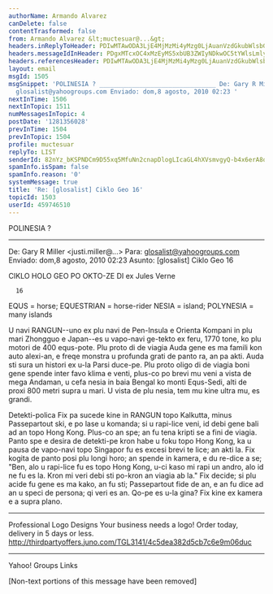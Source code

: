 ```yaml
---
authorName: Armando Alvarez
canDelete: false
contentTrasformed: false
from: Armando Alvarez &lt;muctesuar@...&gt;
headers.inReplyToHeader: PDIwMTAwODA3LjE4MjMzMi4yMzg0LjAuanVzdGkubWlsbGVyQGp1bm8uY29tPg==
headers.messageIdInHeader: PDgxMTcxOC4xMzEyMS5xbUB3ZWIyNDkwOC5tYWlsLmlyZC55YWhvby5jb20+
headers.referencesHeader: PDIwMTAwODA3LjE4MjMzMi4yMzg0LjAuanVzdGkubWlsbGVyQGp1bm8uY29tPg==
layout: email
msgId: 1505
msgSnippet: 'POLINESIA ? ________________________________ De: Gary R Miller  Para:
  glosalist@yahoogroups.com Enviado: dom,8 agosto, 2010 02:23 '
nextInTime: 1506
nextInTopic: 1511
numMessagesInTopic: 4
postDate: '1281356028'
prevInTime: 1504
prevInTopic: 1504
profile: muctesuar
replyTo: LIST
senderId: 82nYz_bKSPNDCm9D55xq5MfuNn2cnapDlogLIcaGL4hXVsmvgyQ-b4x6erA8qNfRjpt4CElCbS1cykBrLg6FqwhtXM2ZHMxeMb8L1Q
spamInfo.isSpam: false
spamInfo.reason: '0'
systemMessage: true
title: 'Re: [glosalist] Ciklo Geo 16'
topicId: 1503
userId: 459746510
---
```


POLINESIA ?




________________________________
De: Gary R Miller <justi.miller@...>
Para: glosalist@yahoogroups.com
Enviado: dom,8 agosto, 2010 02:23
Asunto: [glosalist] Ciklo Geo 16

CIKLO HOLO GEO PO OKTO-ZE DI
ex Jules Verne

      16

EQUS = horse; EQUESTRIAN = horse-rider
NESIA = island; POLYNESIA = many islands

U navi RANGUN--uno ex plu navi de Pen-Insula e Orienta Kompani in
plu mari Zhongguo e Japan--es u vapo-navi ge-tekto ex feru, 1770
tone, ko plu motori de 400 equs-pote.  Plu proto di de viagia
Auda gene es ma famili kon auto alexi-an, e freqe monstra u
profunda grati de panto ra, an pa akti.  Auda sti sura un histori
ex u-la Parsi duce-pe.  Plu proto oligo di de viagia boni gene
spende inter favo klima e venti, plus-co po brevi mu veni a vista
de mega Andaman, u cefa nesia in baia Bengal ko monti Equs-Sedi,
alti de proxi 800 metri supra u mari.  U vista de plu nesia, tem
mu kine ultra mu, es grandi.

Detekti-polica Fix pa sucede kine in RANGUN topo Kalkutta, minus
Passepartout ski, e po lase u komanda; si u rapi-lice veni, id
debi gene bali ad an topo Hong Kong.  Plus-co an spe; an fu tena
kripti se a fini de viagia.  Panto spe e desira de detekti-pe
kron habe u foku topo Hong Kong, ka u pausa de vapo-navi topo
Singapor fu es excesi brevi te lice; an akti la.  Fix kogita de
panto posi plu longi horo; an spende in kamera, e du re-dice a
se; "Ben, alo u rapi-lice fu es topo Hong Kong, u-ci kaso mi rapi
un andro, alo id ne fu es la.  Kron mi veri debi sti po-kron an
viagia ab la."  Fix decide; si plu acide fu gene es ma kako, an
fu sti; Passepartout fide de an, e an fu dice ad an u speci de
persona; qi veri es an.  Qo-pe es u-la gina?  Fix kine ex kamera
e a supra plano.
____________________________________________________________
Professional Logo Designs
Your business needs a logo! Order today, delivery in 5 days or less.
http://thirdpartyoffers.juno.com/TGL3141/4c5dea382d5cb7c6e9m06duc


------------------------------------

Yahoo! Groups Links




      

[Non-text portions of this message have been removed]


